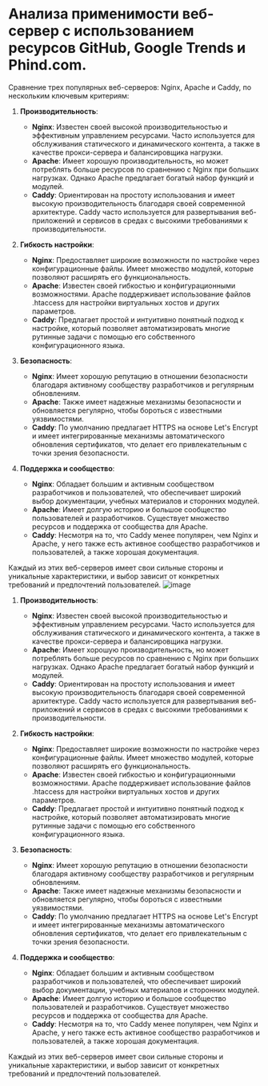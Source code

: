 <h1>Анализа применимости веб-сервер с использованием ресурсов GitHub, Google Trends и Phind.com.</h1>
Cравнение трех популярных веб-серверов: Nginx, Apache и Caddy, по нескольким ключевым критериям:

1. **Производительность**:
   - **Nginx**: Известен своей высокой производительностью и эффективным управлением ресурсами. Часто используется для обслуживания статического и динамического контента, а также в качестве прокси-сервера и балансировщика нагрузки.
   - **Apache**: Имеет хорошую производительность, но может потреблять больше ресурсов по сравнению с Nginx при больших нагрузках. Однако Apache предлагает богатый набор функций и модулей.
   - **Caddy**: Ориентирован на простоту использования и имеет высокую производительность благодаря своей современной архитектуре. Caddy часто используется для развертывания веб-приложений и сервисов в средах с высокими требованиями к производительности.

2. **Гибкость настройки**:
   - **Nginx**: Предоставляет широкие возможности по настройке через конфигурационные файлы. Имеет множество модулей, которые позволяют расширять его функциональность.
   - **Apache**: Известен своей гибкостью и конфигурационными возможностями. Apache поддерживает использование файлов .htaccess для настройки виртуальных хостов и других параметров.
   - **Caddy**: Предлагает простой и интуитивно понятный подход к настройке, который позволяет автоматизировать многие рутинные задачи с помощью его собственного конфигурационного языка.

3. **Безопасность**:
   - **Nginx**: Имеет хорошую репутацию в отношении безопасности благодаря активному сообществу разработчиков и регулярным обновлениям.
   - **Apache**: Также имеет надежные механизмы безопасности и обновляется регулярно, чтобы бороться с известными уязвимостями.
   - **Caddy**: По умолчанию предлагает HTTPS на основе Let's Encrypt и имеет интегрированные механизмы автоматического обновления сертификатов, что делает его привлекательным с точки зрения безопасности.

4. **Поддержка и сообщество**:
   - **Nginx**: Обладает большим и активным сообществом разработчиков и пользователей, что обеспечивает широкий выбор документации, учебных материалов и сторонних модулей.
   - **Apache**: Имеет долгую историю и большое сообщество пользователей и разработчиков. Существует множество ресурсов и поддержка от сообщества для Apache.
   - **Caddy**: Несмотря на то, что Caddy менее популярен, чем Nginx и Apache, у него также есть активное сообщество разработчиков и пользователей, а также хорошая документация.

Каждый из этих веб-серверов имеет свои сильные стороны и уникальные характеристики, и выбор зависит от конкретных требований и предпочтений пользователей.
![image](https://github.com/nubycat/HW/assets/76999458/b0896dbe-3b13-4736-9591-576081c62d96)

1. **Производительность**:
   - **Nginx**: Известен своей высокой производительностью и эффективным управлением ресурсами. Часто используется для обслуживания статического и динамического контента, а также в качестве прокси-сервера и балансировщика нагрузки.
   - **Apache**: Имеет хорошую производительность, но может потреблять больше ресурсов по сравнению с Nginx при больших нагрузках. Однако Apache предлагает богатый набор функций и модулей.
   - **Caddy**: Ориентирован на простоту использования и имеет высокую производительность благодаря своей современной архитектуре. Caddy часто используется для развертывания веб-приложений и сервисов в средах с высокими требованиями к производительности.

2. **Гибкость настройки**:
   - **Nginx**: Предоставляет широкие возможности по настройке через конфигурационные файлы. Имеет множество модулей, которые позволяют расширять его функциональность.
   - **Apache**: Известен своей гибкостью и конфигурационными возможностями. Apache поддерживает использование файлов .htaccess для настройки виртуальных хостов и других параметров.
   - **Caddy**: Предлагает простой и интуитивно понятный подход к настройке, который позволяет автоматизировать многие рутинные задачи с помощью его собственного конфигурационного языка.

3. **Безопасность**:
   - **Nginx**: Имеет хорошую репутацию в отношении безопасности благодаря активному сообществу разработчиков и регулярным обновлениям.
   - **Apache**: Также имеет надежные механизмы безопасности и обновляется регулярно, чтобы бороться с известными уязвимостями.
   - **Caddy**: По умолчанию предлагает HTTPS на основе Let's Encrypt и имеет интегрированные механизмы автоматического обновления сертификатов, что делает его привлекательным с точки зрения безопасности.

4. **Поддержка и сообщество**:
   - **Nginx**: Обладает большим и активным сообществом разработчиков и пользователей, что обеспечивает широкий выбор документации, учебных материалов и сторонних модулей.
   - **Apache**: Имеет долгую историю и большое сообщество пользователей и разработчиков. Существует множество ресурсов и поддержка от сообщества для Apache.
   - **Caddy**: Несмотря на то, что Caddy менее популярен, чем Nginx и Apache, у него также есть активное сообщество разработчиков и пользователей, а также хорошая документация.

Каждый из этих веб-серверов имеет свои сильные стороны и уникальные характеристики, и выбор зависит от конкретных требований и предпочтений пользователей.
